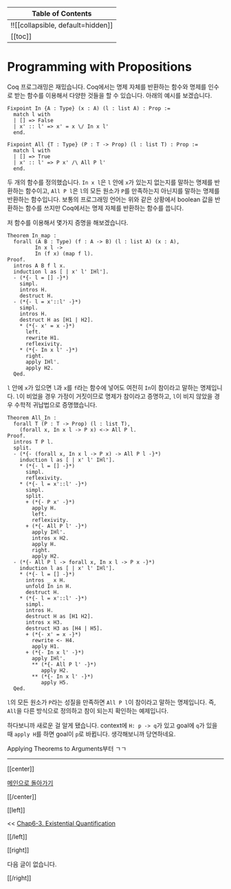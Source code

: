 | Table of Contents |
|-------------------|
|!![[collapsible, default=hidden]]  |
|[[toc]]|

# Programming with Propositions

Coq 프로그래밍은 재밌습니다. Coq에서는 명제 자체를 반환하는 함수와 명제를 인수로 받는 함수를 이용해서 다양한 것들을 할 수 있습니다. 아래의 예시를 보겠습니다.

```haskell, line_num
Fixpoint In {A : Type} (x : A) (l : list A) : Prop :=
  match l with
  | [] => False
  | x' :: l' => x' = x \/ In x l'
  end.

Fixpoint All {T : Type} (P : T -> Prop) (l : list T) : Prop :=
  match l with
  | [] => True
  | x' :: l' => P x' /\ All P l'
  end.
```

두 개의 함수를 정의했습니다. `In x l`은 `l` 안에 `x`가 있는지 없는지를 말하는 명제를 반환하는 함수이고, `All P l`은 `l`의 모든 원소가 `P`를 만족하는지 아닌지를 말하는 명제를 반환하는 함수입니다. 보통의 프로그래밍 언어는 위와 같은 상황에서 boolean 값을 반환하는 함수를 쓰지만 Coq에서는 명제 자체를 반환하는 함수를 씁니다.

저 함수를 이용해서 몇가지 증명을 해보겠습니다.

```haskell, line_num
Theorem In_map :
  forall (A B : Type) (f : A -> B) (l : list A) (x : A),
         In x l ->
         In (f x) (map f l).
Proof.
  intros A B f l x.
  induction l as [ | x' l' IHl'].
  - (*{- l = [] -}*)
    simpl.
    intros H.
    destruct H.
  - (*{- l = x'::l' -}*)
    simpl.
    intros H.
    destruct H as [H1 | H2].
    * (*{- x' = x -}*)
      left.
      rewrite H1.
      reflexivity.
    * (*{- In x l' -}*)
      right.
      apply IHl'.
      apply H2.
  Qed.
```

`l` 안에 `x`가 있으면 `l`과 `x`를 `f`라는 함수에 넣어도 여전히 `In`이 참이라고 말하는 명제입니다. `l`이 비었을 경우 가정이 거짓이므로 명제가 참이라고 증명하고, `l`이 비지 않았을 경우 수학적 귀납법으로 증명했습니다.

```haskell, line_num
Theorem All_In :
  forall T (P : T -> Prop) (l : list T),
    (forall x, In x l -> P x) <-> All P l.
Proof.
  intros T P l.
  split.
  - (*{- (forall x, In x l -> P x) -> All P l -}*)
    induction l as [ | x' l' IHl'].
    * (*{- l = [] -}*)
      simpl.
      reflexivity.
    * (*{- l = x'::l' -}*)
      simpl.
      split.
      + (*{- P x' -}*)
        apply H.
        left.
        reflexivity.
      + (*{- All P l' -}*)
        apply IHl'.
        intros x H2.
        apply H.
        right.
        apply H2.
  - (*{- All P l -> forall x, In x l -> P x -}*)
    induction l as [ | x' l' IHl'].
    * (*{- l = [] -}*)
      intros _ x H.
      unfold In in H.
      destruct H.
    * (*{- l = x'::l' -}*)
      simpl.
      intros H.
      destruct H as [H1 H2].
      intros x H3.
      destruct H3 as [H4 | H5].
      + (*{- x' = x -}*)
        rewrite <- H4.
        apply H1.
      + (*{- In x l' -}*)
        apply IHl'.
        ** (*{- All P l' -}*)
           apply H2.
        ** (*{- In x l' -}*)
           apply H5.
  Qed.
```

`l`의 모든 원소가 `P`라는 성질을 만족하면 `All P l`이 참이라고 말하는 명제입니다. 즉, `All`을 다른 방식으로 정의하고 참이 되는지 확인하는 예제입니다.

하다보니까 새로운 걸 알게 됐습니다. context에 `H: p -> q`가 있고 goal에 `q`가 있을 때 `apply H`를 하면 goal이 `p`로 바뀝니다. 생각해보니까 당연하네요.

Applying Theorems to Arguments부터 ㄱㄱ

---

[[center]]

[메인으로 돌아가기](index.html)

[[/center]]

[[left]]

<< [Chap6-3. Existential Quantification](Chap6-3.html)

[[/left]]

[[right]]

다음 글이 없습니다.

[[/right]]